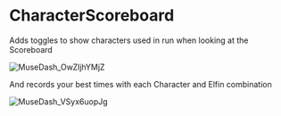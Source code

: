 # CharacterScoreboard

Adds toggles to show characters used in run when looking at the Scoreboard

![MuseDash_OwZIjhYMjZ](https://github.com/Creepler13/CharacterScoreboard/assets/29956950/c6408daa-89f7-4bc9-9a8e-ee1a7dbeaa26)

And records your best times with each Character and Elfin combination

![MuseDash_VSyx6uopJg](https://github.com/Creepler13/CharacterScoreboard/assets/29956950/b6ebe171-f72c-43bb-865c-84e45ab1f87d)
